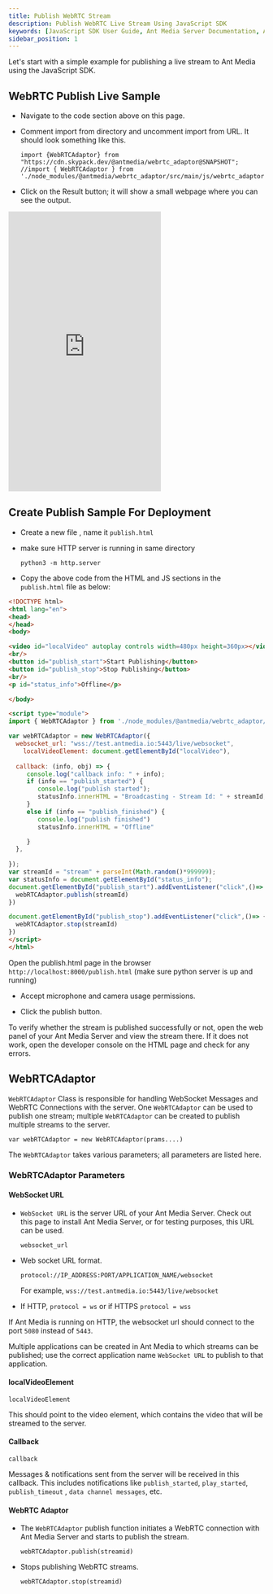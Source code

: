 ```yaml
---
title: Publish WebRTC Stream
description: Publish WebRTC Live Stream Using JavaScript SDK 
keywords: [JavaScript SDK User Guide, Ant Media Server Documentation, Ant Media Server Tutorials]
sidebar_position: 1
---
```


Let's start with a simple example for publishing a live stream to Ant Media using the JavaScript SDK.

## WebRTC Publish Live Sample

- Navigate to the code section above on this page.

- Comment import from directory and uncomment import from URL. It should look something like this.

  ```
  import {WebRTCAdaptor} from "https://cdn.skypack.dev/@antmedia/webrtc_adaptor@SNAPSHOT";
  //import { WebRTCAdaptor } from './node_modules/@antmedia/webrtc_adaptor/src/main/js/webrtc_adaptor.js';
  ```
 
- Click on the Result button; it will show a small webpage where you can see the output.

<iframe height="550" style={{ width: '100%' }} scrolling="no" title="Quick WebRTC Publish  - Ant Media Server" src="https://codepen.io/USAMAWIZARD/embed/KwPEZKE?default-tab=js&editable=true" frameborder="no" loading="lazy" allowtransparency="true" allowfullscreen="true">
  See the Pen <a href="https://codepen.io/USAMAWIZARD/pen/KwPEZKE">
  Quick WebRTC Publish  - Ant Media Server</a> by USAMA (<a href="https://codepen.io/USAMAWIZARD">@USAMAWIZARD</a>)
  on <a href="https://codepen.io">CodePen</a>.
</iframe>


## Create Publish Sample For Deployment

- Create a new file , name it `publish.html`

- make sure HTTP server is running in same directory

  ```
  python3 -m http.server
  ```

- Copy the above code from the HTML and JS sections in the `publish.html` file as below:

```html
<!DOCTYPE html>
<html lang="en">
<head>
</head>
<body>

<video id="localVideo" autoplay controls width=480px height=360px></video>
<br/>
<button id="publish_start">Start Publishing</button>
<button id="publish_stop">Stop Publishing</button>
<br/>
<p id="status_info">Offline</p>

</body>

<script type="module">
import { WebRTCAdaptor } from './node_modules/@antmedia/webrtc_adaptor/src/main/js/webrtc_adaptor.js';

var webRTCAdaptor = new WebRTCAdaptor({
  websocket_url: "wss://test.antmedia.io:5443/live/websocket",
	localVideoElement: document.getElementById("localVideo"),
 
  callback: (info, obj) => {
     console.log("callback info: " + info);
     if (info == "publish_started") {
        console.log("publish started");
        statusInfo.innerHTML = "Broadcasting - Stream Id: " + streamId; 
     }
     else if (info == "publish_finished") {
        console.log("publish finished")
        statusInfo.innerHTML = "Offline"

     }
  },
  
});
var streamId = "stream" + parseInt(Math.random()*999999);
var statusInfo = document.getElementById("status_info");
document.getElementById("publish_start").addEventListener("click",()=> {
  webRTCAdaptor.publish(streamId)
})

document.getElementById("publish_stop").addEventListener("click",()=> {
  webRTCAdaptor.stop(streamId)
})
</script>
</html>
```
   
 Open the publish.html page in the browser `http://localhost:8000/publish.html`  (make sure python server is up and running)

 - Accept microphone and camera usage permissions.

- Click the publish button.

To verify whether the stream is published successfully or not, open the web panel of your Ant Media Server and view the stream there. If it does not work, open the developer console on the HTML page and check for any errors.


## WebRTCAdaptor

`WebRTCAdaptor` Class is responsible for handling WebSocket Messages and WebRTC Connections with the server.
One `WebRTCAdaptor` can be used to publish one stream; multiple `WebRTCAdaptor` can be created to publish multiple streams to the server.

```
var webRTCAdaptor = new WebRTCAdaptor(prams....)
```

The `WebRTCAdaptor` takes various parameters; all parameters are listed here. 

### WebRTCAdaptor Parameters

#### WebSocket URL

- `WebSocket URL` is the server URL of your Ant Media Server. Check out this page to install Ant Media Server, or for testing purposes, this URL can be used. 

  ```
  websocket_url
  ```

- Web socket URL format.

  ```
  protocol://IP_ADDRESS:PORT/APPLICATION_NAME/websocket
  ```

    For example, `wss://test.antmedia.io:5443/live/websocket`

- If HTTP,  `protocol = ws` or if HTTPS `protocol = wss`

If Ant Media is running on HTTP, the websocket url should connect to the port `5080` instead of `5443`.

Multiple applications can be created in Ant Media to which streams can be published; use the correct application name `WebSocket URL` to publish to that application.

#### localVideoElement

```
localVideoElement
```

This should point to the video element, which contains the video that will be streamed to the server.

#### Callback

```
callback
```

Messages & notifications sent from the server will be received in this callback. This includes notifications like `publish_started`, `play_started`, `publish_timeout` , `data channel messages`, etc.

#### WebRTC Adaptor

- The `WebRTCAdaptor` publish function initiates a WebRTC connection with Ant Media Server and starts to publish the stream.

  ```
  webRTCAdaptor.publish(streamid)
  ```

- Stops publishing WebRTC streams.

  ```
  webRTCAdaptor.stop(streamid)
  ```
